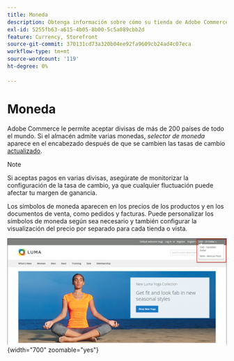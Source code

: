 ```yaml
---
title: Moneda
description: Obtenga información sobre cómo su tienda de Adobe Commerce o Magento Open Source puede admitir varias divisas para mejorar la experiencia del cliente.
exl-id: 5255fb63-a615-4b05-8b00-5c5a089cbb2d
feature: Currency, Storefront
source-git-commit: 370131cd73a320b04ee92fa9609cb24ad4c07eca
workflow-type: tm+mt
source-wordcount: '119'
ht-degree: 0%

---
```


# Moneda

Adobe Commerce le permite aceptar divisas de más de 200 países de todo el mundo. Si el almacén admite varias monedas, _selector de moneda_ aparece en el encabezado después de que se cambien las tasas de cambio [actualizado](currency-update.md).

>[!NOTE]
>
>Si aceptas pagos en varias divisas, asegúrate de monitorizar la configuración de la tasa de cambio, ya que cualquier fluctuación puede afectar tu margen de ganancia.

Los símbolos de moneda aparecen en los precios de los productos y en los documentos de venta, como pedidos y facturas. Puede personalizar los símbolos de moneda según sea necesario y también configurar la visualización del precio por separado para cada tienda o vista.

![Ejemplo de tienda - selector de moneda](./assets/storefront-currency-chooser.png){width="700" zoomable="yes"}
